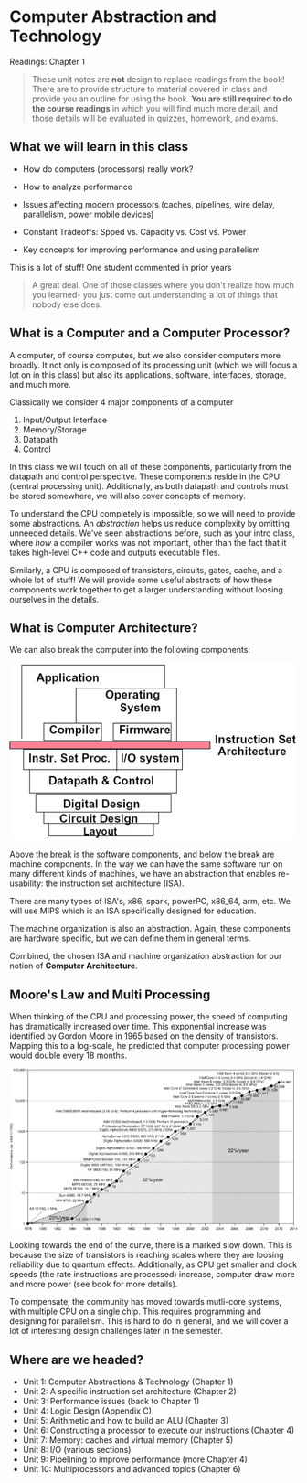 # Computer Abstraction and Technology

 Readings: Chapter 1 

> These unit notes are **not** design to replace readings from the book! There
> are to provide structure to material covered in class and provide you an
> outline for using the book. **You are still required to do the course
> readings** in which you will find much more detail, and those details will be
> evaluated in quizzes, homework, and exams.

## What we will learn in this class

* How do computers (processors) really work?

* How to analyze performance 

* Issues affecting modern processors (caches, pipelines, wire delay, parallelism,
  power mobile devices)
  
* Constant Tradeoffs: Spped vs. Capacity vs. Cost vs. Power

* Key concepts for improving performance and using parallelism

This is a lot of stuff! One student commented in prior years

> A great deal. One of those classes where you don't realize how much you
> learned- you just come out understanding a lot of things that nobody else
> does.


## What is a Computer and a Computer Processor?

A computer, of course computes, but we also consider computers more broadly. It
not only is composed of its processing unit (which we will focus a lot on in
this class) but also its applications, software, interfaces, storage, and much
more. 


Classically we consider 4 major components of a computer 
1. Input/Output Interface
2. Memory/Storage
3. Datapath 
4. Control

In this class we will touch on all of these components, particularly from the
datapath and control perspecitve. These components reside in the CPU (central
processing unit). Additionally, as both datapath and controls must be stored
somewhere, we will also cover concepts of memory. 

To understand the CPU completely is impossible, so we will need to provide some
abstractions. An *abstraction* helps us reduce complexity by omitting unneeded
details. We've seen abstractions before, such as your intro class, where *how* a
compiler works was not important, other than the fact that it takes high-level
C++ code and outputs executable files. 

Similarly, a CPU is composed of transistors, circuits, gates, cache, and a whole
lot of stuff! We will provide some useful abstracts of how these components work
together to get a larger understanding without loosing ourselves in the details.

## What is Computer Architecture?

We can also break the computer into the following components:

![Computer Components](imgs/computer-architecture.png "Components")

Above the break is the software components, and below the break are machine
components. In the way we can have the same software run on many different kinds
of machines, we have an abstraction that enables re-usability: the instruction
set architecture (ISA).

There are many types of ISA's, x86, spark, powerPC, x86_64, arm, etc. We will
use MIPS which is an ISA specifically designed for education.

The machine organization is also an abstraction. Again, these components are
hardware specific, but we can define them in general terms. 

Combined, the chosen ISA and machine organization abstraction for our notion of
**Computer Architecture**. 


## Moore's Law and Multi Processing

When thinking of the CPU and processing power, the speed of computing has
dramatically increased over time. This exponential increase was identified by
Gordon Moore in 1965 based on the density of transistors. Mapping this to a
log-scale, he predicted that computer processing power would double every 18
months.

![Moore's Curve](imgs/moores-curve.jpg "Moore's Curve")

Looking towards the end of the curve, there is a marked slow down. This is
because the size of transistors is reaching scales where they are loosing
reliability due to quantum effects. Additionally, as CPU get smaller and clock
speeds (the rate instructions are processed) increase, computer draw more and
more power (see book for more details).

To compensate, the community has moved towards mutli-core systems, with multiple
CPU on a single chip. This requires programming and designing for
parallelism. This is hard to do in general, and we will cover a lot of
interesting design challenges later in the semester.


## Where are we headed?

* Unit 1: Computer Abstractions & Technology (Chapter 1)
* Unit 2: A specific instruction set architecture (Chapter 2)
* Unit 3: Performance issues (back to Chapter 1)   
* Unit 4: Logic Design (Appendix C)
* Unit 5: Arithmetic and how to build an ALU (Chapter 3)
* Unit 6: Constructing a processor to execute our instructions (Chapter 4)
* Unit 7: Memory:  caches and virtual memory (Chapter 5)
* Unit 8: I/O (various sections)
* Unit 9: Pipelining to improve performance (more Chapter 4)
* Unit 10: Multiprocessors and advanced topics (Chapter 6)










